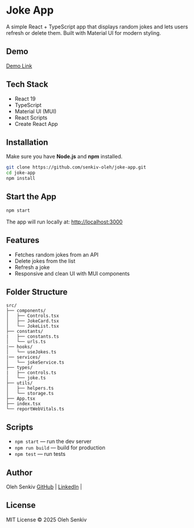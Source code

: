 # Joke App

A simple React + TypeScript app that displays random jokes and lets users refresh or delete them. Built with Material UI for modern styling.

## Demo

[Demo Link](https://senkiv-oleh.github.io/joke-app/)

## Tech Stack

- React 19
- TypeScript
- Material UI (MUI)
- React Scripts
- Create React App

## Installation

Make sure you have **Node.js** and **npm** installed.

```bash
git clone https://github.com/senkiv-oleh/joke-app.git
cd joke-app
npm install
```

## Start the App

```bash
npm start
```

The app will run locally at: [http://localhost:3000](http://localhost:3000)

## Features

- Fetches random jokes from an API
- Delete jokes from the list
- Refresh a joke
- Responsive and clean UI with MUI components

## Folder Structure

```
src/
├── components/
│   ├── Controls.tsx
│   ├── JokeCard.tsx
│   └── JokeList.tsx
├── constants/
|   ├── constants.ts
│   └── urls.ts
|── hooks/
│   └── useJokes.ts
|── services/
│   └── jokeService.ts
├── types/
|   ├── controls.ts
│   └── joke.ts
├── utils/
│   ├── helpers.ts
│   └── storage.ts
├── App.tsx
├── index.tsx
└── reportWebVitals.ts
```

## Scripts

- `npm start` — run the dev server
- `npm run build` — build for production
- `npm test` — run tests

## Author

Oleh Senkiv
[GitHub](https://github.com/senkiv-oleh) |
[LinkedIn](https://www.linkedin.com/in/oleh-senkiv-5a78b3177/) |

## License

MIT License © 2025 Oleh Senkiv

